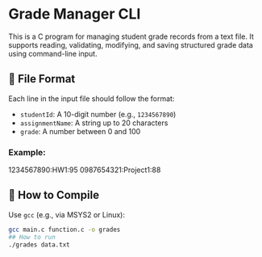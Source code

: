 # Grade Manager CLI

This is a C program for managing student grade records from a text file. It supports reading, validating, modifying, and saving structured grade data using command-line input.

## 📄 File Format

Each line in the input file should follow the format:


- `studentId`: A 10-digit number (e.g., `1234567890`)
- `assignmentName`: A string up to 20 characters
- `grade`: A number between 0 and 100

### Example:
1234567890:HW1:95
0987654321:Project1:88

## 🚀 How to Compile

Use `gcc` (e.g., via MSYS2 or Linux):

```bash
gcc main.c function.c -o grades
## How to run
./grades data.txt
